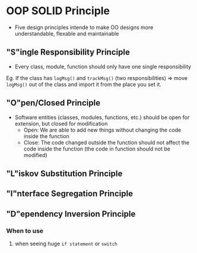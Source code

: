 # OOP SOLID Principle

- Five design principles intende to make OO designs more understandable, flexable and maintainable

## "S"ingle Responsibility Principle

- Every class, module, function should only have one single responsibility

Eg. If the class has `logMsg()` and `trackMsg()` (two responsibilities) => move `logMsg()` out of the class and import it from the place you set it.

## "O"pen/Closed Principle

- Software entities (classes, modules, functions, etc.) should be open for extension, but closed for modification
  - Open: We are able to add new things without changing the code inside the function
  - Close: The code changed outside the function should not affect the code inside the function (the code in function should not be modified)

## "L"iskov Substitution Principle

## "I"nterface Segregation Principle

## "D"ependency Inversion Principle

### When to use

1. when seeing huge `if statement` or `switch`